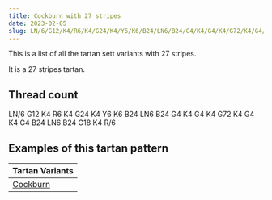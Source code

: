 ```yaml
---
title: Cockburn with 27 stripes
date: 2023-02-05
slug: LN/6/G12/K4/R6/K4/G24/K4/Y6/K6/B24/LN6/B24/G4/K4/G4/K4/G72/K4/G4/K4/G4/B24/LN6/B24/G18/K4/R/6
---
```

This is a list of all the tartan sett variants with 27 stripes.

It is a 27 stripes tartan.


## Thread count
LN/6 G12 K4 R6 K4 G24 K4 Y6 K6 B24 LN6 B24 G4 K4 G4 K4 G72 K4 G4 K4 G4 B24 LN6 B24 G18 K4 R/6

## Examples of this tartan pattern

| Tartan Variants |
|---------------|
| [Cockburn](/variants/ln/6/g12/k4/r6/k4/g24/k4/y6/k6/b24/ln6/b24/g4/k4/g4/k4/g72/k4/g4/k4/g4/b24/ln6/b24/g18/k4/r/6-b304080-g008000-k000000-lne0e0e0-rc00000-yf0c000)||
